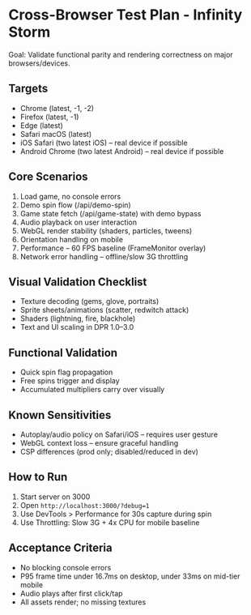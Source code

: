 # Cross-Browser Test Plan - Infinity Storm

Goal: Validate functional parity and rendering correctness on major browsers/devices.

## Targets
- Chrome (latest, -1, -2)
- Firefox (latest, -1)
- Edge (latest)
- Safari macOS (latest)
- iOS Safari (two latest iOS) – real device if possible
- Android Chrome (two latest Android) – real device if possible

## Core Scenarios
1. Load game, no console errors
2. Demo spin flow (/api/demo-spin)
3. Game state fetch (/api/game-state) with demo bypass
4. Audio playback on user interaction
5. WebGL render stability (shaders, particles, tweens)
6. Orientation handling on mobile
7. Performance – 60 FPS baseline (FrameMonitor overlay)
8. Network error handling – offline/slow 3G throttling

## Visual Validation Checklist
- Texture decoding (gems, glove, portraits)
- Sprite sheets/animations (scatter, redwitch attack)
- Shaders (lightning, fire, blackhole)
- Text and UI scaling in DPR 1.0–3.0

## Functional Validation
- Quick spin flag propagation
- Free spins trigger and display
- Accumulated multipliers carry over visually

## Known Sensitivities
- Autoplay/audio policy on Safari/iOS – requires user gesture
- WebGL context loss – ensure graceful handling
- CSP differences (prod only; disabled/reduced in dev)

## How to Run
1. Start server on 3000
2. Open `http://localhost:3000/?debug=1`
3. Use DevTools > Performance for 30s capture during spin
4. Use Throttling: Slow 3G + 4x CPU for mobile baseline

## Acceptance Criteria
- No blocking console errors
- P95 frame time under 16.7ms on desktop, under 33ms on mid-tier mobile
- Audio plays after first click/tap
- All assets render; no missing textures









